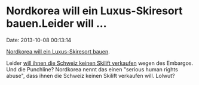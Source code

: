 Nordkorea will ein Luxus-Skiresort bauen.Leider will \...
=========================================================

Date: 2013-10-08 00:13:14

[Nordkorea will ein Luxus-Skiresort
bauen](http://www.cbsnews.com/8301-202_162-57606272/north-korea-rushes-to-open-lavish-new-ski-resort/).

Leider [will ihnen die Schweiz keinen Skilift
verkaufen](http://www.washingtonpost.com/blogs/worldviews/wp/2013/10/07/north-korea-calls-switzerlands-refusal-to-sell-it-ski-lifts-a-serious-human-rights-abuse/)
wegen des Embargos. Und die Punchline? Nordkorea nennt das einen
\"serious human rights abuse\", dass ihnen die Schweiz keinen Skilift
verkaufen will. Lolwut?

